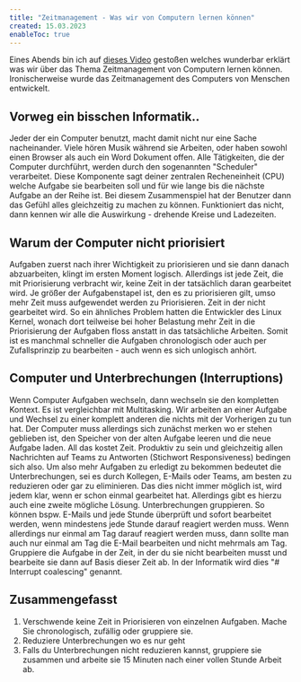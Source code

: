 ```yaml
---
title: "Zeitmanagement - Was wir von Computern lernen können"
created: 15.03.2023
enableToc: true
---
```


Eines Abends bin ich auf [dieses Video](https://www.youtube.com/watch?v=iDbdXTMnOmE) gestoßen welches wunderbar erklärt was wir über das Thema Zeitmanagement von Computern lernen können. Ironischerweise wurde das Zeitmanagement des Computers von Menschen entwickelt.

## Vorweg ein bisschen Informatik..
Jeder der ein Computer benutzt, macht damit nicht nur eine Sache nacheinander. Viele hören Musik während sie Arbeiten, oder haben sowohl einen Browser als auch ein Word Dokument offen. Alle Tätigkeiten, die der Computer durchführt, werden durch den sogenannten "Scheduler" verarbeitet. Diese Komponente sagt deiner zentralen Recheneinheit (CPU) welche Aufgabe sie bearbeiten soll und für wie lange bis die nächste Aufgabe an der Reihe ist. Bei diesem Zusammenspiel hat der Benutzer dann das Gefühl alles gleichzeitig zu machen zu können. Funktioniert das nicht, dann kennen wir alle die Auswirkung - drehende Kreise und Ladezeiten.

## Warum der Computer nicht priorisiert
Aufgaben zuerst nach ihrer Wichtigkeit zu priorisieren und sie dann danach abzuarbeiten, klingt im ersten Moment logisch. Allerdings ist jede Zeit, die mit Priorisierung verbracht wir, keine Zeit in der tatsächlich daran gearbeitet wird. Je größer der Aufgabenstapel ist, den es zu priorisieren gilt, umso mehr Zeit muss aufgewendet werden zu Priorisieren. Zeit in der nicht gearbeitet wird.
So ein ähnliches Problem hatten die Entwickler des Linux Kernel, wonach dort teilweise bei hoher Belastung mehr Zeit in die Priorisierung der Aufgaben floss anstatt in das tatsächliche Arbeiten.
Somit ist es manchmal schneller die Aufgaben chronologisch oder auch per Zufallsprinzip zu bearbeiten - auch wenn es sich unlogisch anhört.

## Computer und Unterbrechungen (Interruptions)
Wenn Computer Aufgaben wechseln, dann wechseln sie den kompletten Kontext. Es ist vergleichbar mit Multitasking. Wir arbeiten an einer Aufgabe und Wechsel zu einer komplett anderen die nichts mit der Vorherigen zu tun hat. Der Computer muss allerdings sich zunächst merken wo er stehen geblieben ist, den Speicher von der alten Aufgabe leeren und die neue Aufgabe laden. All das kostet Zeit.
Produktiv zu sein und gleichzeitig allen Nachrichten auf Teams zu Antworten (Stichwort Responsiveness) bedingen sich also. Um also mehr Aufgaben zu erledigt zu bekommen bedeutet die Unterbrechungen, sei es durch Kollegen, E-Mails oder Teams, am besten zu reduzieren oder gar zu eliminieren.
Das dies nicht immer möglich ist, wird jedem klar, wenn er schon einmal gearbeitet hat. Allerdings gibt es hierzu auch eine zweite mögliche Lösung. Unterbrechungen gruppieren. So können bspw. E-Mails und jede Stunde überprüft und sofort bearbeitet werden, wenn mindestens jede Stunde darauf reagiert werden muss. Wenn allerdings nur einmal am Tag darauf reagiert werden muss, dann sollte man auch nur einmal am Tag die E-Mail bearbeiten und nicht mehrmals am Tag.
Gruppiere die Aufgabe in der Zeit, in der du sie nicht bearbeiten musst und bearbeite sie dann auf Basis dieser Zeit ab.
In der Informatik wird dies "# Interrupt coalescing" genannt.

## Zusammengefasst
1. Verschwende keine Zeit in Priorisieren von einzelnen Aufgaben. Mache Sie chronologisch, zufällig oder gruppiere sie.
2. Reduziere Unterbrechungen wo es nur geht
3. Falls du Unterbrechungen nicht reduzieren kannst, gruppiere sie zusammen und arbeite sie 15 Minuten nach einer vollen Stunde Arbeit ab.